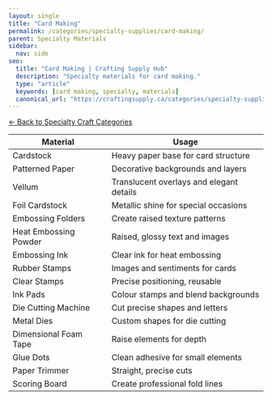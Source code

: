 ```yaml
---
layout: single
title: "Card Making"
permalink: /categories/specialty-supplies/card-making/
parent: Specialty Materials
sidebar:
  nav: side
seo:
  title: "Card Making | Crafting Supply Hub"
  description: "Specialty materials for card making."
  type: "article"
  keywords: [card making, specialty, materials]
  canonical_url: "https://craftingsupply.ca/categories/specialty-supplies/card-making/"
---
```

[← Back to Specialty Craft Categories](/categories/specialty-supplies/)

| Material | Usage |
|----------|-------|
| Cardstock | Heavy paper base for card structure |
| Patterned Paper | Decorative backgrounds and layers |
| Vellum | Translucent overlays and elegant details |
| Foil Cardstock | Metallic shine for special occasions |
| Embossing Folders | Create raised texture patterns |
| Heat Embossing Powder | Raised, glossy text and images |
| Embossing Ink | Clear ink for heat embossing |
| Rubber Stamps | Images and sentiments for cards |
| Clear Stamps | Precise positioning, reusable |
| Ink Pads | Colour stamps and blend backgrounds |
| Die Cutting Machine | Cut precise shapes and letters |
| Metal Dies | Custom shapes for die cutting |
| Dimensional Foam Tape | Raise elements for depth |
| Glue Dots | Clean adhesive for small elements |
| Paper Trimmer | Straight, precise cuts |
| Scoring Board | Create professional fold lines |
